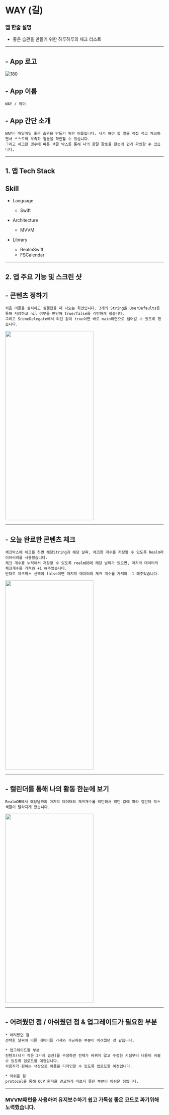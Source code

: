 # WAY (길)

### 앱 한줄 설명 
- 좋은 습관을 만들기 위한 하루하루의 체크 리스트

----------------------

## - App 로고
![180](https://user-images.githubusercontent.com/88191880/160760125-c218ed20-391e-427f-8646-afafd16fb1a9.png)

## - App 이름
    WAY / 웨이

## - App 간단 소개
    WAY는 매일매일 좋은 습관을 만들기 위한 어플입니다. 내가 해야 할 일을 직접 적고 체크하면서 스스로의 부족하 점들을 확인할 수 있습니다.
    그리고 체크한 갯수에 따른 색깔 박스를 통해 나의 한달 활동을 한눈에 쉽게 확인할 수 있습니다.

------------------------

## 1. 앱 Tech Stack

## Skill

- Language
    - Swift

- Architecture
    - MVVM

- Library
    - RealmSwift
    - FSCalendar

-------------------------------

## 2. 앱 주요 기능 및 스크린 샷
## - 콘텐츠 정하기 
    처음 어플을 설치하고 실행했을 때 나오는 화면입니다. 3개의 String을 UserDefaults를 통해 저장하고 nil 여부를 판단해 true/false를 리턴하게 했습니다.
    그리고 SceneDelegate에서 리턴 값이 true이면 바로 main화면으로 넘어갈 수 있도록 했습니다.
<img src="https://user-images.githubusercontent.com/88191880/160760219-b0297c5f-b6cd-4291-8783-16ab7a07f113.png" width="280" height="600"/>

--------------------------------

## - 오늘 완료한 콘텐츠 체크
    체크박스에 체크를 하면 해당String과 해당 날짜, 체크한 개수를 저장할 수 있도록 Realm라이브러리를 사용했습니다.
    체크 개수를 누적해서 저장할 수 있도록 realmDB에 해당 날짜가 있으면, 마지막 데이터의 체크개수를 가져와 +1 해주었습니다.
    반대로 체크박스 선택이 false이면 마지막 데이터의 체크 개수를 가져와 -1 해주었습니다.
<img src="https://user-images.githubusercontent.com/88191880/160760383-0c0ba80c-688a-493e-861a-10c1f3441ddb.png" width="280" height="600"/>

-------------------------------

## - 캘린더를 통해 나의 활동 한눈에 보기
    RealmDB에서 해당날짜의 마지막 데이터의 체크개수를 리턴해서 리턴 값에 따라 캘린더 박스 색깔이 달라지게 했습니다.
<img src="https://user-images.githubusercontent.com/88191880/160760452-2e41eb8a-ed0d-4bb8-8739-e1ddff703d05.png" width="280" height="600"/>

----------------------------------

## - 어려웠던 점 / 아쉬웠던 점 & 업그레이드가 필요한 부분
    * 어려웠던 점
    선택한 날짜에 따른 데이터를 가져와 가공하는 부분이 어려웠던 것 같습니다. 
    
    * 업그레이드할 부분
    컨텐츠(내가 적은 3가지 습관)를 수정하면 전체가 바뀌지 않고 수정한 시점부터 내용이 바뀔 수 있도록 업로드할 예정입니다.
    사용자가 원하는 색상으로 어플을 디자인할 수 있도록 업로드할 예정입니다.
    
    * 아쉬운 점
    protocol을 통해 OCP 원칙을 견고하게 따르지 못한 부분이 아쉬운 점입니다.
  
-------------------------------------
    
### MVVM패턴을 사용하여 유지보수하기 쉽고 가독성 좋은 코드로 짜기위해 노력했습니다.
